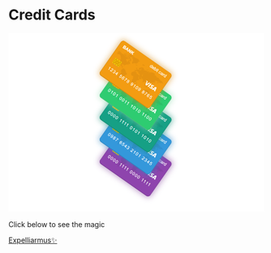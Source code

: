 # Credit Cards
<img src="./images/screenshot.png">

Click below to see the magic

[Expelliarmus✨](https://iqbalutomo.github.io/credit-cards/)